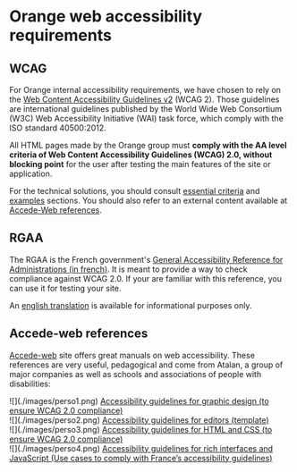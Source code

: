 # Orange web accessibility requirements
<script>$(document).ready(function () {
    setBreadcrumb([{"label":"All requirements"}]);
});</script>
## WCAG

For Orange internal accessibility requirements, we have chosen to rely on the [Web Content Accessibility Guidelines v2](https://www.w3.org/TR/WCAG20/) (WCAG 2). Those guidelines are international guidelines published by the World Wide Web Consortium (W3C) Web Accessibility Initiative (WAI) task force, which comply with the ISO standard 40500:2012.

All HTML pages made by the Orange group must **comply with the AA level criteria of Web Content Accessibility Guidelines (WCAG) 2.0, without blocking point** for the user after testing the main features of the site or application.

For the technical solutions, you should consult [essential criteria](./fondamentaux.html) and [examples](./exemples.html) sections. You should also refer to an external content available at [Accede-Web references](http://wiki.accede-web.com/en/home).

## RGAA

The RGAA is the French government's [General Accessibility Reference for Administrations (in french)](http://references.modernisation.gouv.fr/referentiel/). It is meant to provide a way to check compliance against WCAG 2.0.
If your are familiar with this reference, you can use it for testing your site.

An [english translation](http://disic.github.io/rgaa_referentiel_en/RGAA3.0_Criteria_English_version_v1.html) is available for informational purposes only. 

## Accede-web references

[Accede-web](http://wiki.accede-web.com/en/) site offers great manuals on web accessibility. These references are very useful, pedagogical and come from Atalan, a group of major companies as well as schools and associations of people with disabilities: 
  
<div class="perso col-sm-12 col-md-6 col-lg-3">
    ![](./images/perso1.png) 
    <a href="http://wiki.accede-web.com/en/notices/graphique-ergonomique" class="btn btn-info">Accessibility guidelines for graphic design (to ensure WCAG 2.0 compliance)</a>
</div>
<div class="perso col-sm-12 col-md-6 col-lg-3">
    ![](./images/perso2.png)    
    <a href="http://wiki.accede-web.com/en/notices/contributeurs" class="btn btn-info">Accessibility guidelines for editors (template)</a>
</div>
<div class="perso col-sm-12 col-md-6 col-lg-3">
    ![](./images/perso3.png)  
    <a href="http://wiki.accede-web.com/en/notices/html-css" class="btn btn-info">Accessibility guidelines for HTML and CSS (to ensure WCAG 2.0 compliance)</a>
</div>
<div class="perso col-sm-12 col-md-6 col-lg-3">
    ![](./images/perso4.png)  
    <a href="http://wiki.accede-web.com/en/notices/interfaces-riches-javascript" class="btn btn-info">Accessibility guidelines for rich interfaces and JavaScript (Use cases to comply with France’s accessibility guidelines)</a>
</div>      


<br>&nbsp;
<!--  This file is part of a11y-guidelines | Our vision of mobile & web accessibility guidelines and best practices, with valid/invalid examples.
 Copyright (C) 2016  Orange SA
 See the Creative Commons Legal Code Attribution-ShareAlike 3.0 Unported License for more details (LICENSE file). -->
